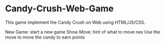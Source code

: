 # Candy-Crush-Web-Game

This game implement the Candy Crush on Web using HTML/JS/CSS.

New Game: start a new game
Show Move: hint of what to move nex
Use the move to move the candy to earn points
